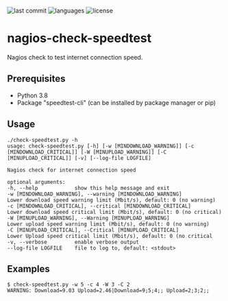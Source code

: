 ![last commit](https://img.shields.io/github/last-commit/groland11/nagios-check-speedtest.svg)
![languages](https://img.shields.io/github/languages/top/groland11/nagios-check-speedtest.svg)
![license](https://img.shields.io/github/license/groland11/nagios-check-speedtest.svg)

# nagios-check-speedtest
Nagios check to test internet connection speed.

## Prerequisites
- Python 3.8
- Package "speedtest-cli" (can be installed by package manager or pip)

## Usage
```
./check-speedtest.py -h
usage: check-speedtest.py [-h] [-w [MINDOWNLOAD_WARNING]] [-c [MINDOWNLOAD_CRITICAL]] [-W [MINUPLOAD_WARNING]] [-C [MINUPLOAD_CRITICAL]] [-v] [--log-file LOGFILE]

Nagios check for internet connection speed

optional arguments:
-h, --help            show this help message and exit
-w [MINDOWNLOAD_WARNING], --warning [MINDOWNLOAD_WARNING]
Lower download speed warning limit (Mbit/s), default: 0 (no warning)
-c [MINDOWNLOAD_CRITICAL], --critical [MINDOWNLOAD_CRITICAL]
Lower download speed critical limit (Mbit/s), default: 0 (no critical)
-W [MINUPLOAD_WARNING], --Warning [MINUPLOAD_WARNING]
Lower upload speed warning limit (Mbit/s), default: 0 (no warning)
-C [MINUPLOAD_CRITICAL], --Critical [MINUPLOAD_CRITICAL]
Lower Upload speed critical limit (Mbit/s), default: 0 (no critical
-v, --verbose         enable verbose output
--log-file LOGFILE    file to log to, default: <stdout>
```
## Examples
```
$ check-speedtest.py -w 5 -c 4 -W 3 -C 2
WARNING: Download=9.03 Upload=2.46|Download=9;5;4;; Upload=2;3;2;;
```
